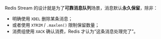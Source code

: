 Redis Stream 的设计就是为了**可靠消息队列**场景，消息默认**永久保留**，除非：
- 明确使用 `XDEL` 删除某条消息；
- 或者使用 `XTRIM` / `.maxlen()` 限制保留数量；
- 消费组使用 `XACK` 确认消费，Redis 才认为“这条消息处理完了”。